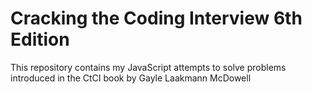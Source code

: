# Cracking the Coding Interview 6th Edition

This repository contains my JavaScript attempts to solve problems introduced in the CtCI book by Gayle Laakmann McDowell
